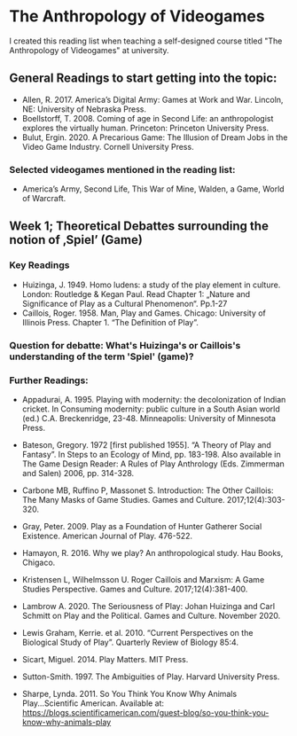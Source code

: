 # The Anthropology of Videogames
I created this reading list when teaching a self-designed course titled "The Anthropology of Videogames" at university. 


## General Readings to start getting into the topic: 
- Allen, R. 2017. America’s Digital Army: Games at Work and War. Lincoln, NE: University of Nebraska Press. 
- Boellstorff, T. 2008. Coming of age in Second Life: an anthropologist explores the virtually human. Princeton: Princeton University Press.
- Bulut, Ergin. 2020. A Precarious Game: The Illusion of Dream Jobs in the Video Game Industry. Cornell University Press.

### Selected videogames mentioned in the reading list: 
- America’s Army, Second Life, This War of Mine, Walden, a Game, World of Warcraft. 

## Week 1; Theoretical Debattes surrounding the notion of ‚Spiel’ (Game)

### Key Readings
- Huizinga, J. 1949. Homo ludens: a study of the play element in culture. London: Routledge & Kegan Paul. Read Chapter 1: „Nature and Significance of Play as a Cultural Phenomenon“. Pp.1-27
- Caillois, Roger. 1958. Man, Play and Games. Chicago: University of Illinois Press. Chapter 1. “The Definition of Play”.  

### Question for debatte: What's Huizinga's or Caillois's understanding of the term 'Spiel' (game)? 

### Further Readings: 

- Appadurai, A. 1995. Playing with modernity: the decolonization of Indian cricket. In Consuming modernity: public culture in a South Asian world (ed.) C.A. Breckenridge, 23-48. Minneapolis: University of Minnesota Press.

- Bateson, Gregory. 1972 [first published 1955]. “A Theory of Play and Fantasy”. In Steps to an Ecology of Mind, pp. 183-198. Also available in The Game Design Reader: A Rules of Play Anthrology (Eds. Zimmerman and Salen) 2006, pp. 314-328. 

- Carbone MB, Ruffino P, Massonet S. Introduction: The Other Caillois: The Many Masks of Game Studies. Games and Culture. 2017;12(4):303-320.

- Gray, Peter. 2009. Play as a Foundation of Hunter Gatherer Social Existence. American Journal of Play. 476-522.  

- Hamayon, R. 2016. Why we play? An anthropological study. Hau Books, Chigaco. 

- Kristensen L, Wilhelmsson U. Roger Caillois and Marxism: A Game Studies Perspective. Games and Culture. 2017;12(4):381-400.

- Lambrow A. 2020. The Seriousness of Play: Johan Huizinga and Carl Schmitt on Play and the Political. Games and Culture. November 2020.

- Lewis Graham, Kerrie. et al. 2010. “Current Perspectives on the Biological Study of Play”. Quarterly Review of Biology 85:4. 

- Sicart, Miguel. 2014. Play Matters. MIT Press. 

- Sutton-Smith. 1997. The Ambiguities of Play. Harvard University Press.

- Sharpe, Lynda. 2011. So You Think You Know Why Animals Play...Scientific American. Available at: https://blogs.scientificamerican.com/guest-blog/so-you-think-you-know-why-animals-play
